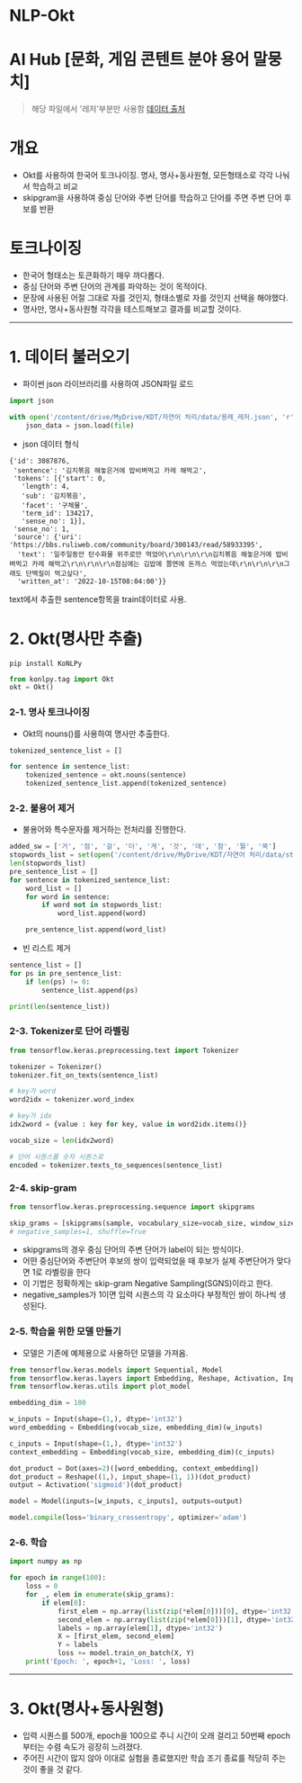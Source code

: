 # NLP-Okt

# AI Hub [문화, 게임 콘텐트 분야 용어 말뭉치]
> 해당 파일에서 '레저'부분만 사용함 
[데이터 출처](https://www.aihub.or.kr/aihubdata/data/view.do?currMenu=115&topMenu=100&aihubDataSe=data&dataSetSn=71614)


# 개요
* Okt를 사용하여 한국어 토크나이징. 명사, 명사+동사원형, 모든형태소로 각각 나눠서 학습하고 비교
* skipgram을 사용하여 중심 단어와 주변 단어를 학습하고 단어를 주면 주변 단어 후보를 반환

# 토크나이징
* 한국어 형태소는 토큰화하기 매우 까다롭다.
* 중심 단어와 주변 단어의 관계를 파악하는 것이 목적이다.
* 문장에 사용된 어절 그대로 자를 것인지, 형태소별로 자를 것인지 선택을 해야했다.
* 명사만, 명사+동사원형 각각을 테스트해보고 결과를 비교할 것이다.
--------
# 1. 데이터 불러오기

* 파이썬 json 라이브러리를 사용하여 JSON파일 로드
  
```python
import json

with open('/content/drive/MyDrive/KDT/자연어 처리/data/용례_레저.json', 'r') as file:
    json_data = json.load(file)
```

* json 데이터 형식
```
{'id': 3087876,
 'sentence': '김치볶음 해놓은거에 밥비벼먹고 카레 해먹고',
 'tokens': [{'start': 0,
   'length': 4,
   'sub': '김치볶음',
   'facet': '구체물',
   'term_id': 134217,
   'sense_no': 1}],
 'sense_no': 1,
 'source': {'uri': 'https://bbs.ruliweb.com/community/board/300143/read/58933395',
  'text': '일주일동안 탄수화물 위주로만 먹었어\r\n\r\n\r\n김치볶음 해놓은거에 밥비벼먹고 카레 해먹고\r\n\r\n\r\n점심에는 김밥에 쫄면에 돈까스 먹었는데\r\n\r\n\r\n그래도 단백질이 먹고싶다',
  'written_at': '2022-10-15T08:04:00'}}
```
text에서 추출한 sentence항목을 train데이터로 사용.

# 2. Okt(명사만 추출)

```shell
pip install KoNLPy
```

```python
from konlpy.tag import Okt
okt = Okt()
```

### 2-1. 명사 토크나이징
* Okt의 nouns()를 사용하여 명사만 추출한다.
  
```python
tokenized_sentence_list = []

for sentence in sentence_list:
    tokenized_sentence = okt.nouns(sentence)
    tokenized_sentence_list.append(tokenized_sentence)
```

### 2-2. 불용어 제거
* 불용어와 특수문자를 제거하는 전처리를 진행한다.

```python
added_sw = ['거', '점', '걸', '더', '게', '것', '데', '참', '뭘', '쭉']
stopwords_list = set(open('/content/drive/MyDrive/KDT/자연어 처리/data/stopword.txt').read().split('\n')).union(added_sw)
len(stopwords_list)
pre_sentence_list = []
for sentence in tokenized_sentence_list:
    word_list = []
    for word in sentence:
        if word not in stopwords_list:
            word_list.append(word)

    pre_sentence_list.append(word_list)
```

* 빈 리스트 제거

```python
sentence_list = []
for ps in pre_sentence_list:
    if len(ps) != 0:
        sentence_list.append(ps)

print(len(sentence_list))
```

### 2-3. Tokenizer로 단어 라벨링

```python
from tensorflow.keras.preprocessing.text import Tokenizer

tokenizer = Tokenizer()
tokenizer.fit_on_texts(sentence_list)

# key가 word
word2idx = tokenizer.word_index

# key가 idx
idx2word = {value : key for key, value in word2idx.items()}

vocab_size = len(idx2word)

# 단어 시퀀스를 숫자 시퀀스로
encoded = tokenizer.texts_to_sequences(sentence_list)
```

### 2-4. skip-gram

```python
from tensorflow.keras.preprocessing.sequence import skipgrams

skip_grams = [skipgrams(sample, vocabulary_size=vocab_size, window_size=5) for sample in encoded[:500]]
# negative_samples=1, shuffle=True
```
* skipgrams의 경우 중심 단어의 주변 단어가 label이 되는 방식이다.
* 어떤 중심단어와 주변단어 후보의 쌍이 입력되었을 때 후보가 실제 주변단어가 맞다면 1로 라벨링을 한다
* 이 기법은 정확하게는 skip-gram Negative Sampling(SGNS)이라고 한다.
* negative_samples가 1이면 입력 시퀀스의 각 요소마다 부정적인 쌍이 하나씩 생성된다.

### 2-5. 학습을 위한 모델 만들기

* 모델은 기존에 예제용으로 사용하던 모델을 가져옴.
  
```python
from tensorflow.keras.models import Sequential, Model
from tensorflow.keras.layers import Embedding, Reshape, Activation, Input, Dot
from tensorflow.keras.utils import plot_model

embedding_dim = 100

w_inputs = Input(shape=(1,), dtype='int32')
word_embedding = Embedding(vocab_size, embedding_dim)(w_inputs)

c_inputs = Input(shape=(1,), dtype='int32')
context_embedding = Embedding(vocab_size, embedding_dim)(c_inputs)

dot_product = Dot(axes=2)([word_embedding, context_embedding])
dot_product = Reshape((1,), input_shape=(1, 1))(dot_product)
output = Activation('sigmoid')(dot_product)

model = Model(inputs=[w_inputs, c_inputs], outputs=output)

model.compile(loss='binary_crossentropy', optimizer='adam')
```

### 2-6. 학습

```python
import numpy as np

for epoch in range(100):
    loss = 0
    for _, elem in enumerate(skip_grams):
        if elem[0]:
            first_elem = np.array(list(zip(*elem[0]))[0], dtype='int32')
            second_elem = np.array(list(zip(*elem[0]))[1], dtype='int32')
            labels = np.array(elem[1], dtype='int32')
            X = [first_elem, second_elem]
            Y = labels
            loss += model.train_on_batch(X, Y)
    print('Epoch: ', epoch+1, 'Loss: ', loss)
```
----------
# 3. Okt(명사+동사원형)


* 입력 시퀀스를 500개, epoch을 100으로 주니 시간이 오래 걸리고 50번째 epoch부터는 수렴 속도가 굉장히 느려졌다.
* 주어진 시간이 많지 않아 이대로 실험을 종료했지만 학습 조기 종료를 적당히 주는것이 좋을 것 같다.
  
